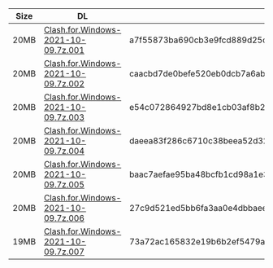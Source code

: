 |    Size   |     DL  | sha512sum |
|  ---  |  ---  |  ---  |
| 20MB | [Clash.for.Windows-2021-10-09.7z.001](https://cdn.jsdelivr.net/gh/appleians/cfw_intel@main/Clash.for.Windows-2021-10-09.7z.001) | a7f55873ba690cb3e9fcd889d25cf88a16dfccbc9b5041d3adaf0da673a63f12b9c8f81cbe51036ac3ba6a1cc0055c6c34027db1d97a9479e964d9bfba9e9a6b |
| 20MB | [Clash.for.Windows-2021-10-09.7z.002](https://cdn.jsdelivr.net/gh/appleians/cfw_intel@main/Clash.for.Windows-2021-10-09.7z.002) | caacbd7de0befe520eb0dcb7a6ab00beb82ff7f91b62ee80fd28e7acd4bd67770686ae387dead20abb5d99eac0c940ebf70e5e8a954b0a288cfde1a9fd6b8b08 |
| 20MB | [Clash.for.Windows-2021-10-09.7z.003](https://cdn.jsdelivr.net/gh/appleians/cfw_intel@main/Clash.for.Windows-2021-10-09.7z.003) | e54c072864927bd8e1cb03af8b29c8840e405aff5055d8ac34ec57dcedb12af5763e3e53cdbb5a521e6f1d4472b60584c00fab10c55a2604fc90d05abbcb1b97 |
| 20MB | [Clash.for.Windows-2021-10-09.7z.004](https://cdn.jsdelivr.net/gh/appleians/cfw_intel@main/Clash.for.Windows-2021-10-09.7z.004) | daeea83f286c6710c38beea52d32637ae015434f56023e0b0ff79b89f484e5c2d976a6364e569ded683da3b02819687ef62c6999cfb72653420bb0ad3148374f |
| 20MB | [Clash.for.Windows-2021-10-09.7z.005](https://cdn.jsdelivr.net/gh/appleians/cfw_intel@main/Clash.for.Windows-2021-10-09.7z.005) | baac7aefae95ba48bcfb1cd98a1e3a7b0ef2c7230de63f3cfcaad8a1b7f32513c9a8bde5e5113df9a022775c4fd9f5b55816b90dd9c1da83770f0e23ac1e2b99 |
| 20MB | [Clash.for.Windows-2021-10-09.7z.006](https://cdn.jsdelivr.net/gh/appleians/cfw_intel@main/Clash.for.Windows-2021-10-09.7z.006) | 27c9d521ed5bb6fa3aa0e4dbbaee163d5a36534f735b4da6836d1192e05069cb59e26bd8f47e23589f9748b74a5ade26c22f1b0260ff92f012567eccc0ca4c4b |
| 19MB | [Clash.for.Windows-2021-10-09.7z.007](https://cdn.jsdelivr.net/gh/appleians/cfw_intel@main/Clash.for.Windows-2021-10-09.7z.007) | 73a72ac165832e19b6b2ef5479a40098dfe55d0ff495d83802ebcbd93c720f5e1da7a3d060dd3569d0ba017fea7d90d4bd1871cfe5077d5c9fa7d9bcba6d9c0b |
